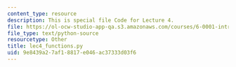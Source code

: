 ```yaml
---
content_type: resource
description: This is special file Code for Lecture 4.
file: https://ol-ocw-studio-app-qa.s3.amazonaws.com/courses/6-0001-introduction-to-computer-science-and-programming-in-python-fall-2016/9e8439a27af18817e046ac37333d03f6_lec4_functions.py
file_type: text/python-source
resourcetype: Other
title: lec4_functions.py
uid: 9e8439a2-7af1-8817-e046-ac37333d03f6
---
```

